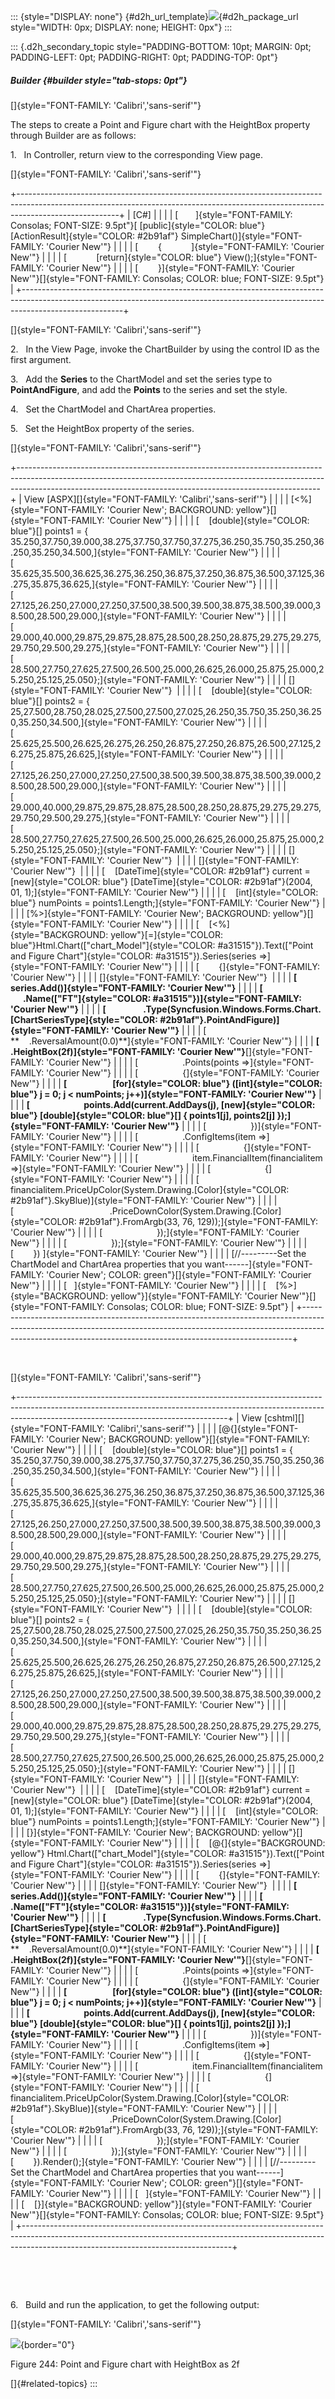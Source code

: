 ::: {style="DISPLAY: none"}
[](ms-xhelp:///?Id=d2h_url_template){#d2h_url_template}![](!package_url!){#d2h_package_url style="WIDTH: 0px; DISPLAY: none; HEIGHT: 0px"}
:::

::: {.d2h_secondary_topic style="PADDING-BOTTOM: 10pt; MARGIN: 0pt; PADDING-LEFT: 0pt; PADDING-RIGHT: 0pt; PADDING-TOP: 0pt"}
##### Builder {#builder style="tab-stops: 0pt"}

[]{style="FONT-FAMILY: 'Calibri','sans-serif'"} 

The steps to create a Point and Figure chart with the HeightBox property through Builder are as follows:

1.   In Controller, return view to the corresponding View page.

[]{style="FONT-FAMILY: 'Calibri','sans-serif'"} 

+-------------------------------------------------------------------------------------------------------------------------------------------------------------------------------------+
| \[C#\]                                                                                                                                                                              |
|                                                                                                                                                                                     |
| [       ]{style="FONT-FAMILY: Consolas; FONT-SIZE: 9.5pt"}[ [public]{style="COLOR: blue"} [ActionResult]{style="COLOR: #2b91af"} SimpleChart()]{style="FONT-FAMILY: 'Courier New'"} |
|                                                                                                                                                                                     |
| [        {            ]{style="FONT-FAMILY: 'Courier New'"}                                                                                                                         |
|                                                                                                                                                                                     |
| [            [return]{style="COLOR: blue"} View();]{style="FONT-FAMILY: 'Courier New'"}                                                                                             |
|                                                                                                                                                                                     |
| [        }]{style="FONT-FAMILY: 'Courier New'"}[]{style="FONT-FAMILY: Consolas; COLOR: blue; FONT-SIZE: 9.5pt"}                                                                     |
+-------------------------------------------------------------------------------------------------------------------------------------------------------------------------------------+

[]{style="FONT-FAMILY: 'Calibri','sans-serif'"} 

2.   In the View Page, invoke the ChartBuilder by using the control ID as the first argument.

3.   Add the **Series** to the ChartModel and set the series type to **PointAndFigure**, and add the **Points** to the series and set the style.

4.   Set the ChartModel and ChartArea properties.

5.   Set the HeightBox property of the series.

[]{style="FONT-FAMILY: 'Calibri','sans-serif'"} 

+---------------------------------------------------------------------------------------------------------------------------------------------------------------------------------------------------------------------------------------+
| View \[ASPX\][]{style="FONT-FAMILY: 'Calibri','sans-serif'"}                                                                                                                                                                          |
|                                                                                                                                                                                                                                       |
| [\<%]{style="FONT-FAMILY: 'Courier New'; BACKGROUND: yellow"}[]{style="FONT-FAMILY: 'Courier New'"}                                                                                                                                   |
|                                                                                                                                                                                                                                       |
| [    [double]{style="COLOR: blue"}\[\] points1 = {   35.250,37.750,39.000,38.275,37.750,37.750,37.275,36.250,35.750,35.250,36.250,35.250,34.500,]{style="FONT-FAMILY: 'Courier New'"}                                                 |
|                                                                                                                                                                                                                                       |
| [                                          35.625,35.500,36.625,36.275,36.250,36.875,37.250,36.875,36.500,37.125,36.275,35.875,36.625,]{style="FONT-FAMILY: 'Courier New'"}                                                           |
|                                                                                                                                                                                                                                       |
| [                                          27.125,26.250,27.000,27.250,37.500,38.500,39.500,38.875,38.500,39.000,38.500,28.500,29.000,]{style="FONT-FAMILY: 'Courier New'"}                                                           |
|                                                                                                                                                                                                                                       |
| [                                          29.000,40.000,29.875,29.875,28.875,28.500,28.250,28.875,29.275,29.275,29.750,29.500,29.275,]{style="FONT-FAMILY: 'Courier New'"}                                                           |
|                                                                                                                                                                                                                                       |
| [                                          28.500,27.750,27.625,27.500,26.500,25.000,26.625,26.000,25.875,25.000,25.250,25.125,25.050};]{style="FONT-FAMILY: 'Courier New'"}                                                          |
|                                                                                                                                                                                                                                       |
| []{style="FONT-FAMILY: 'Courier New'"}                                                                                                                                                                                                |
|                                                                                                                                                                                                                                       |
| [    [double]{style="COLOR: blue"}\[\] points2 = {   25,27.500,28.750,28.025,27.500,27.500,27.025,26.250,35.750,35.250,36.250,35.250,34.500,]{style="FONT-FAMILY: 'Courier New'"}                                                     |
|                                                                                                                                                                                                                                       |
| [                                           25.625,25.500,26.625,26.275,26.250,26.875,27.250,26.875,26.500,27.125,26.275,25.875,26.625,]{style="FONT-FAMILY: 'Courier New'"}                                                          |
|                                                                                                                                                                                                                                       |
| [                                           27.125,26.250,27.000,27.250,27.500,38.500,39.500,38.875,38.500,39.000,28.500,28.500,29.000,]{style="FONT-FAMILY: 'Courier New'"}                                                          |
|                                                                                                                                                                                                                                       |
| [                                           29.000,40.000,29.875,29.875,28.875,28.500,28.250,28.875,29.275,29.275,29.750,29.500,29.275,]{style="FONT-FAMILY: 'Courier New'"}                                                          |
|                                                                                                                                                                                                                                       |
| [                                           28.500,27.750,27.625,27.500,26.500,25.000,26.625,26.000,25.875,25.000,25.250,25.125,25.050};]{style="FONT-FAMILY: 'Courier New'"}                                                         |
|                                                                                                                                                                                                                                       |
| []{style="FONT-FAMILY: 'Courier New'"}                                                                                                                                                                                                |
|                                                                                                                                                                                                                                       |
| []{style="FONT-FAMILY: 'Courier New'"}                                                                                                                                                                                                |
|                                                                                                                                                                                                                                       |
| [    [DateTime]{style="COLOR: #2b91af"} current = [new]{style="COLOR: blue"} [DateTime]{style="COLOR: #2b91af"}(2004, 01, 1);]{style="FONT-FAMILY: 'Courier New'"}                                                                    |
|                                                                                                                                                                                                                                       |
| [    [int]{style="COLOR: blue"} numPoints = points1.Length;]{style="FONT-FAMILY: 'Courier New'"}                                                                                                                                      |
|                                                                                                                                                                                                                                       |
| [%\>]{style="FONT-FAMILY: 'Courier New'; BACKGROUND: yellow"}[]{style="FONT-FAMILY: 'Courier New'"}                                                                                                                                   |
|                                                                                                                                                                                                                                       |
| [    [\<%]{style="BACKGROUND: yellow"}[=]{style="COLOR: blue"}Html.Chart([\"chart_Model\"]{style="COLOR: #a31515"}).Text([\"Point and Figure Chart\"]{style="COLOR: #a31515"}).Series(series =\>]{style="FONT-FAMILY: 'Courier New'"} |
|                                                                                                                                                                                                                                       |
| [        {]{style="FONT-FAMILY: 'Courier New'"}                                                                                                                                                                                       |
|                                                                                                                                                                                                                                       |
| []{style="FONT-FAMILY: 'Courier New'"}                                                                                                                                                                                                |
|                                                                                                                                                                                                                                       |
| **[            series.Add()]{style="FONT-FAMILY: 'Courier New'"}**                                                                                                                                                                    |
|                                                                                                                                                                                                                                       |
| **[                  .Name([\"FT\"]{style="COLOR: #a31515"})]{style="FONT-FAMILY: 'Courier New'"}**                                                                                                                                   |
|                                                                                                                                                                                                                                       |
| **[                  .Type(Syncfusion.Windows.Forms.Chart.[ChartSeriesType]{style="COLOR: #2b91af"}.PointAndFigure)]{style="FONT-FAMILY: 'Courier New'"}**                                                                            |
|                                                                                                                                                                                                                                       |
| [              **    .ReversalAmount(0.0)**]{style="FONT-FAMILY: 'Courier New'"}                                                                                                                                                      |
|                                                                                                                                                                                                                                       |
| **[    .HeightBox(2f)]{style="FONT-FAMILY: 'Courier New'"}**[]{style="FONT-FAMILY: 'Courier New'"}                                                                                                                                    |
|                                                                                                                                                                                                                                       |
| [                  .Points(points =\>]{style="FONT-FAMILY: 'Courier New'"}                                                                                                                                                            |
|                                                                                                                                                                                                                                       |
| [                  {]{style="FONT-FAMILY: 'Courier New'"}                                                                                                                                                                             |
|                                                                                                                                                                                                                                       |
| **[                      [for]{style="COLOR: blue"} ([int]{style="COLOR: blue"} j = 0; j \< numPoints; j++)]{style="FONT-FAMILY: 'Courier New'"}**                                                                                    |
|                                                                                                                                                                                                                                       |
| **[                          points.Add(current.AddDays(j), [new]{style="COLOR: blue"} [double]{style="COLOR: blue"}\[\] { points1\[j\], points2\[j\] });]{style="FONT-FAMILY: 'Courier New'"}**                                      |
|                                                                                                                                                                                                                                       |
| [                  })]{style="FONT-FAMILY: 'Courier New'"}                                                                                                                                                                            |
|                                                                                                                                                                                                                                       |
| [                  .ConfigItems(item =\>]{style="FONT-FAMILY: 'Courier New'"}                                                                                                                                                         |
|                                                                                                                                                                                                                                       |
| [                  {]{style="FONT-FAMILY: 'Courier New'"}                                                                                                                                                                             |
|                                                                                                                                                                                                                                       |
| [                      item.FinancialItem(financialitem =\>]{style="FONT-FAMILY: 'Courier New'"}                                                                                                                                      |
|                                                                                                                                                                                                                                       |
| [                      {]{style="FONT-FAMILY: 'Courier New'"}                                                                                                                                                                         |
|                                                                                                                                                                                                                                       |
| [                          financialitem.PriceUpColor(System.Drawing.[Color]{style="COLOR: #2b91af"}.SkyBlue)]{style="FONT-FAMILY: 'Courier New'"}                                                                                    |
|                                                                                                                                                                                                                                       |
| [                                       .PriceDownColor(System.Drawing.[Color]{style="COLOR: #2b91af"}.FromArgb(33, 76, 129));]{style="FONT-FAMILY: 'Courier New'"}                                                                   |
|                                                                                                                                                                                                                                       |
| [                      });]{style="FONT-FAMILY: 'Courier New'"}                                                                                                                                                                       |
|                                                                                                                                                                                                                                       |
| [                  });]{style="FONT-FAMILY: 'Courier New'"}                                                                                                                                                                           |
|                                                                                                                                                                                                                                       |
| [        }) ]{style="FONT-FAMILY: 'Courier New'"}                                                                                                                                                                                     |
|                                                                                                                                                                                                                                       |
| [//\-\-\-\-\-\-\-\--Set the ChartModel and ChartArea properties that you want\-\-\-\-\--]{style="FONT-FAMILY: 'Courier New'; COLOR: green"}[]{style="FONT-FAMILY: 'Courier New'"}                                                     |
|                                                                                                                                                                                                                                       |
| [   ]{style="FONT-FAMILY: 'Courier New'"}                                                                                                                                                                                             |
|                                                                                                                                                                                                                                       |
| [    [%\>]{style="BACKGROUND: yellow"}]{style="FONT-FAMILY: 'Courier New'"}[]{style="FONT-FAMILY: Consolas; COLOR: blue; FONT-SIZE: 9.5pt"}                                                                                           |
+---------------------------------------------------------------------------------------------------------------------------------------------------------------------------------------------------------------------------------------+

 

[]{style="FONT-FAMILY: 'Calibri','sans-serif'"} 

+----------------------------------------------------------------------------------------------------------------------------------------------------------------------------------------------------------------+
| View \[cshtml\][]{style="FONT-FAMILY: 'Calibri','sans-serif'"}                                                                                                                                                 |
|                                                                                                                                                                                                                |
| [\@{]{style="FONT-FAMILY: 'Courier New'; BACKGROUND: yellow"}[]{style="FONT-FAMILY: 'Courier New'"}                                                                                                            |
|                                                                                                                                                                                                                |
| [    [double]{style="COLOR: blue"}\[\] points1 = {   35.250,37.750,39.000,38.275,37.750,37.750,37.275,36.250,35.750,35.250,36.250,35.250,34.500,]{style="FONT-FAMILY: 'Courier New'"}                          |
|                                                                                                                                                                                                                |
| [                                          35.625,35.500,36.625,36.275,36.250,36.875,37.250,36.875,36.500,37.125,36.275,35.875,36.625,]{style="FONT-FAMILY: 'Courier New'"}                                    |
|                                                                                                                                                                                                                |
| [                                          27.125,26.250,27.000,27.250,37.500,38.500,39.500,38.875,38.500,39.000,38.500,28.500,29.000,]{style="FONT-FAMILY: 'Courier New'"}                                    |
|                                                                                                                                                                                                                |
| [                                          29.000,40.000,29.875,29.875,28.875,28.500,28.250,28.875,29.275,29.275,29.750,29.500,29.275,]{style="FONT-FAMILY: 'Courier New'"}                                    |
|                                                                                                                                                                                                                |
| [                                          28.500,27.750,27.625,27.500,26.500,25.000,26.625,26.000,25.875,25.000,25.250,25.125,25.050};]{style="FONT-FAMILY: 'Courier New'"}                                   |
|                                                                                                                                                                                                                |
| []{style="FONT-FAMILY: 'Courier New'"}                                                                                                                                                                         |
|                                                                                                                                                                                                                |
| [    [double]{style="COLOR: blue"}\[\] points2 = {   25,27.500,28.750,28.025,27.500,27.500,27.025,26.250,35.750,35.250,36.250,35.250,34.500,]{style="FONT-FAMILY: 'Courier New'"}                              |
|                                                                                                                                                                                                                |
| [                                           25.625,25.500,26.625,26.275,26.250,26.875,27.250,26.875,26.500,27.125,26.275,25.875,26.625,]{style="FONT-FAMILY: 'Courier New'"}                                   |
|                                                                                                                                                                                                                |
| [                                           27.125,26.250,27.000,27.250,27.500,38.500,39.500,38.875,38.500,39.000,28.500,28.500,29.000,]{style="FONT-FAMILY: 'Courier New'"}                                   |
|                                                                                                                                                                                                                |
| [                                           29.000,40.000,29.875,29.875,28.875,28.500,28.250,28.875,29.275,29.275,29.750,29.500,29.275,]{style="FONT-FAMILY: 'Courier New'"}                                   |
|                                                                                                                                                                                                                |
| [                                           28.500,27.750,27.625,27.500,26.500,25.000,26.625,26.000,25.875,25.000,25.250,25.125,25.050};]{style="FONT-FAMILY: 'Courier New'"}                                  |
|                                                                                                                                                                                                                |
| []{style="FONT-FAMILY: 'Courier New'"}                                                                                                                                                                         |
|                                                                                                                                                                                                                |
| []{style="FONT-FAMILY: 'Courier New'"}                                                                                                                                                                         |
|                                                                                                                                                                                                                |
| [    [DateTime]{style="COLOR: #2b91af"} current = [new]{style="COLOR: blue"} [DateTime]{style="COLOR: #2b91af"}(2004, 01, 1);]{style="FONT-FAMILY: 'Courier New'"}                                             |
|                                                                                                                                                                                                                |
| [    [int]{style="COLOR: blue"} numPoints = points1.Length;]{style="FONT-FAMILY: 'Courier New'"}                                                                                                               |
|                                                                                                                                                                                                                |
| [}]{style="FONT-FAMILY: 'Courier New'; BACKGROUND: yellow"}[]{style="FONT-FAMILY: 'Courier New'"}                                                                                                              |
|                                                                                                                                                                                                                |
| [    [\@{]{style="BACKGROUND: yellow"} Html.Chart([\"chart_Model\"]{style="COLOR: #a31515"}).Text([\"Point and Figure Chart\"]{style="COLOR: #a31515"}).Series(series =\>]{style="FONT-FAMILY: 'Courier New'"} |
|                                                                                                                                                                                                                |
| [        {]{style="FONT-FAMILY: 'Courier New'"}                                                                                                                                                                |
|                                                                                                                                                                                                                |
| []{style="FONT-FAMILY: 'Courier New'"}                                                                                                                                                                         |
|                                                                                                                                                                                                                |
| **[            series.Add()]{style="FONT-FAMILY: 'Courier New'"}**                                                                                                                                             |
|                                                                                                                                                                                                                |
| **[                  .Name([\"FT\"]{style="COLOR: #a31515"})]{style="FONT-FAMILY: 'Courier New'"}**                                                                                                            |
|                                                                                                                                                                                                                |
| **[                  .Type(Syncfusion.Windows.Forms.Chart.[ChartSeriesType]{style="COLOR: #2b91af"}.PointAndFigure)]{style="FONT-FAMILY: 'Courier New'"}**                                                     |
|                                                                                                                                                                                                                |
| [              **    .ReversalAmount(0.0)**]{style="FONT-FAMILY: 'Courier New'"}                                                                                                                               |
|                                                                                                                                                                                                                |
| **[    .HeightBox(2f)]{style="FONT-FAMILY: 'Courier New'"}**[]{style="FONT-FAMILY: 'Courier New'"}                                                                                                             |
|                                                                                                                                                                                                                |
| [                  .Points(points =\>]{style="FONT-FAMILY: 'Courier New'"}                                                                                                                                     |
|                                                                                                                                                                                                                |
| [                  {]{style="FONT-FAMILY: 'Courier New'"}                                                                                                                                                      |
|                                                                                                                                                                                                                |
| **[                      [for]{style="COLOR: blue"} ([int]{style="COLOR: blue"} j = 0; j \< numPoints; j++)]{style="FONT-FAMILY: 'Courier New'"}**                                                             |
|                                                                                                                                                                                                                |
| **[                          points.Add(current.AddDays(j), [new]{style="COLOR: blue"} [double]{style="COLOR: blue"}\[\] { points1\[j\], points2\[j\] });]{style="FONT-FAMILY: 'Courier New'"}**               |
|                                                                                                                                                                                                                |
| [                  })]{style="FONT-FAMILY: 'Courier New'"}                                                                                                                                                     |
|                                                                                                                                                                                                                |
| [                  .ConfigItems(item =\>]{style="FONT-FAMILY: 'Courier New'"}                                                                                                                                  |
|                                                                                                                                                                                                                |
| [                  {]{style="FONT-FAMILY: 'Courier New'"}                                                                                                                                                      |
|                                                                                                                                                                                                                |
| [                      item.FinancialItem(financialitem =\>]{style="FONT-FAMILY: 'Courier New'"}                                                                                                               |
|                                                                                                                                                                                                                |
| [                      {]{style="FONT-FAMILY: 'Courier New'"}                                                                                                                                                  |
|                                                                                                                                                                                                                |
| [                          financialitem.PriceUpColor(System.Drawing.[Color]{style="COLOR: #2b91af"}.SkyBlue)]{style="FONT-FAMILY: 'Courier New'"}                                                             |
|                                                                                                                                                                                                                |
| [                                       .PriceDownColor(System.Drawing.[Color]{style="COLOR: #2b91af"}.FromArgb(33, 76, 129));]{style="FONT-FAMILY: 'Courier New'"}                                            |
|                                                                                                                                                                                                                |
| [                      });]{style="FONT-FAMILY: 'Courier New'"}                                                                                                                                                |
|                                                                                                                                                                                                                |
| [                  });]{style="FONT-FAMILY: 'Courier New'"}                                                                                                                                                    |
|                                                                                                                                                                                                                |
| [        }).Render();]{style="FONT-FAMILY: 'Courier New'"}                                                                                                                                                     |
|                                                                                                                                                                                                                |
| [//\-\-\-\-\-\-\-\--Set the ChartModel and ChartArea properties that you want\-\-\-\-\--]{style="FONT-FAMILY: 'Courier New'; COLOR: green"}[]{style="FONT-FAMILY: 'Courier New'"}                              |
|                                                                                                                                                                                                                |
| [   ]{style="FONT-FAMILY: 'Courier New'"}                                                                                                                                                                      |
|                                                                                                                                                                                                                |
| [    [}]{style="BACKGROUND: yellow"}]{style="FONT-FAMILY: 'Courier New'"}[]{style="FONT-FAMILY: Consolas; COLOR: blue; FONT-SIZE: 9.5pt"}                                                                      |
+----------------------------------------------------------------------------------------------------------------------------------------------------------------------------------------------------------------+

 

 

6.   Build and run the application, to get the following output:

[]{style="FONT-FAMILY: 'Calibri','sans-serif'"} 

![](ImagesExt/image69_170.png){border="0"}

Figure 244: Point and Figure chart with HeightBox as 2f

[]{#related-topics}
:::
